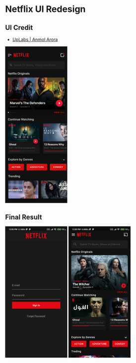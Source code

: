 # Netflix UI Redesign

## UI Credit
- [UpLabs | Anmol Arora](https://www.uplabs.com/posts/netflix-redesign-mobile-app-uplabs-design-challenge)

<img src="https://raw.githubusercontent.com/imjonasr/netflix_clone/master/git_images/ui.png" alt="drawing" width="200"/>

## Final Result
<img src="https://raw.githubusercontent.com/imjonasr/netflix_clone/master/git_images/login.jpg" alt="drawing" width="200"/> <img src="https://raw.githubusercontent.com/imjonasr/netflix_clone/master/git_images/home.jpg" alt="drawing" width="200"/>
